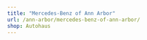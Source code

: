 ```yaml
---
title: "Mercedes-Benz of Ann Arbor"
url: /ann-arbor/mercedes-benz-of-ann-arbor/
shop: Autohaus
---
```

